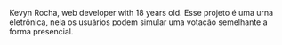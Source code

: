 Kevyn Rocha, web developer with 18 years old.
Esse projeto é uma urna eletrônica, nela os usuários podem simular uma votação semelhante a forma presencial.
